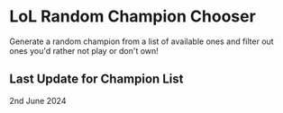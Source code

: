 # LoL Random Champion Chooser

Generate a random champion from a list of available ones and filter out ones you'd rather not play or don't own! 

## Last Update for Champion List

2nd June 2024